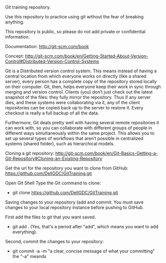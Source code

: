 Git training repository.

Use this repository to practice using git without the fear of breaking anything.

This repository is public, so please do not add private or confidential information.

Documentation:
http://git-scm.com/book

Concept:
http://git-scm.com/book/en/Getting-Started-About-Version-Control#Distributed-Version-Control-Systems

Git is a Distributed version control system. This means instead of having a central location from which everyone works on directly (like a shared server), every person has a complete copy of the repository stored locally on their computer. Git, then, helps everyone keep their work in sync through merging and version control. Clients (you) don’t just check out the latest snapshot of the files: they fully mirror the repository. Thus if any server dies, and these systems were collaborating via it, any of the client repositories can be copied back up to the server to restore it. Every checkout is really a full backup of all the data.

Furthermore, Git deals pretty well with having several remote repositories it can work with, so you can collaborate with different groups of people in different ways simultaneously within the same project. This allows you to set up several types of workflows that aren’t possible in centralized systems (shared folder), such as hierarchical models.

Cloning a git repository:
http://git-scm.com/book/en/Git-Basics-Getting-a-Git-Repository#Cloning-an-Existing-Repository

Get the url for the repository you want to clone from GitHub:
https://github.com/DellGDC/GitTraining.git

Open Git Shell
Type the Git command to clone:
* git clone https://github.com/DellGDC/GitTraining.git

Saving changes to your repository (add and commit:
You must save changes to your local repository instance before pushing to GitHub.

First add the files to git that you want saved.
* git add .
(Yes, that's a period after "add", which means you want to add everything).

Second, commit the changes to your repository:
* git commit -a -m "a clear, concise message of what your committing"
the "-a" meands